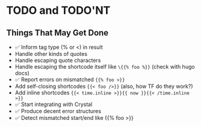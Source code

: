 # TODO and TODO'NT

## Things That May Get Done

* ✅ Inform tag type (% or <) in result
* Handle other kinds of quotes
* Handle escaping quote characters
* Handle escaping the shortcode itself like `\{{% foo %}}` (check with hugo docs)
* ✅ Report errors on mismatched `{{% foo >}}`
* Add self-closing shortcodes `{{< foo />}}` (also, how TF do they work?)
* Add inline shortcodes `{{< time.inline >}}{{ now }}{{< /time.inline >}}`
* ✅ Start integrating with Crystal
* ✅ Produce decent error structures
* ✅ Detect mismatched start/end like {{% foo >}}
